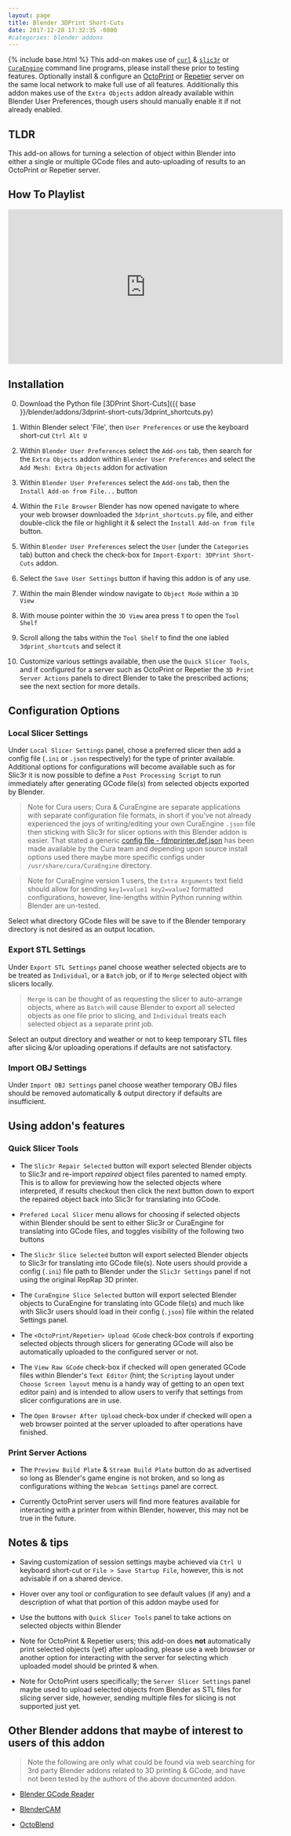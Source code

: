 ```yaml
---
layout: page
title: Blender 3DPrint Short-Cuts
date: 2017-12-28 17:32:35 -0800
#categories: blender addons
---
```

{% include base.html %}
This add-on makes use of [`curl`][Curl-GitHub] & [`slic3r`][Slic3r-GitHub]
 or [`CuraEngine`][CuraEngine-GitHub] command line programs, please install
 these prior to testing features. Optionally install & configure an
 [OctoPrint][OctoPrint-GitHub] or [Repetier][Repetier-Docs] server on the same
 local network to make full use of all features. Additionally this addon makes use
 of the `Extra Objects` addon already available within Blender User Preferences,
 though users should manually enable it if not already enabled.


## TLDR


This add-on allows for turning a selection of object within Blender into either
 a single or multiple GCode files and auto-uploading of results to an OctoPrint
 or Repetier server.


## How To Playlist


<iframe width="560" height="315" src="https://www.youtube-nocookie.com/embed/videoseries?list=PLNK2xp3jRnJWgBBLHAg5iP8AUJfZp_jbv" frameborder="0" allow="autoplay; encrypted-media" allowfullscreen></iframe>


## Installation


0. Download the Python file [3DPrint Short-Cuts]({{ base }}/blender/addons/3dprint-short-cuts/3dprint_shortcuts.py)

0. Within Blender select 'File', then `User Preferences` or use the keyboard
 short-cut `Ctrl Alt U`

0. Within `Blender User Preferences` select the `Add-ons` tab, then search for
 the `Extra Objects` addon within `Blender User Preferences` and select the
 `Add Mesh: Extra Objects` addon for activation

0. Within `Blender User Preferences` select the `Add-ons` tab, then the
 `Install Add-on from File...` button

0. Within the `File Browser` Blender has now opened navigate to where your web
 browser downloaded the `3dprint_shortcuts.py` file, and either double-click the
 file or highlight it & select the `Install Add-on from file` button.

0. Within `Blender User Preferences` select the `User` (under the `Categories`
 tab) button and check the check-box for `Import-Export: 3DPrint Short-Cuts` addon.

0. Select the `Save User Settings` button if having this addon is of any use.

0. Within the main Blender window navigate to `Object Mode` within a `3D View`

0. With mouse pointer within the `3D View` area press `T` to open the `Tool Shelf`

0. Scroll allong the tabs within the `Tool Shelf` to find the one labled
 `3dprint_shortcuts` and select it

0. Customize various settings available, then use the `Quick Slicer Tools`,
 and if configured for a server such as OctoPrint or Repetier the
 `3D Print Server Actions` panels to direct Blender to take the prescribed actions;
 see the next section for more details.


## Configuration Options


### Local Slicer Settings


Under `Local Slicer Settings` panel, chose a preferred slicer then add a config file
 (`.ini` or `.json` respectively) for the type of printer available. Additional
 options for configurations will become available such as for Slic3r it is now
 possible to define a `Post Processing Script` to run immediately after generating
 GCode file(s) from selected objects exported by Blender.

> Note for Cura users; Cura & CuraEngine are separate applications with separate
> configuration file formats, in short if you've not already experienced the
> joys of writing/editing your own CuraEngine `.json` file then sticking with
> Slic3r for slicer options with this Blender addon is easier.
> That stated a generic [config file - fdmprinter.def.json](https://github.com/Ultimaker/Cura/blob/master/resources/definitions/fdmprinter.def.json)
> has been made available by the Cura team and depending upon source install
> options used there maybe more specific configs under
> `/usr/share/cura/CuraEngine` directory.

> Note for CuraEngine version 1 users, the `Extra Arguments` text field should allow
> for sending `key1=value1 key2=value2` formatted configurations, however, line-lengths
> within Python running within Blender are un-tested.

Select what directory GCode files will be save to if the Blender temporary directory
 is not desired as an output location.


### Export STL Settings


Under `Export STL Settings` panel choose weather selected objects are
 to be treated as `Individual`, or a `Batch` job, or if to `Merge` selected
 object with slicers locally.

> `Merge` is can be thought of as requesting the slicer to auto-arrange objects,
> where as `Batch` will cause Blender to export all selected objects as one file
> prior to slicing, and `Individual` treats each selected object as a separate
> print job.

Select an output directory and weather or not to keep temporary STL files after
 slicing &/or uploading operations if defaults are not satisfactory.


### Import OBJ Settings


Under `Import OBJ Settings` panel choose weather temporary OBJ files should be
 removed automatically & output directory if defaults are insufficient.


## Using addon's features


### Quick Slicer Tools


- The `Slic3r Repair Selected` button will export selected Blender objects
 to Slic3r and re-import *repaired* object files parented to named empty. This
 is to allow for previewing how the selected objects where interpreted, if
 results checkout then click the next button down to export the repaired object
 back into Slic3r for translating into GCode.

- `Prefered Local Slicer` menu allows for choosing if selected objects within Blender
 should be sent to either Slic3r or CuraEngine for translating into GCode files, and
 toggles visibility of the following two buttons

- The `Slic3r Slice Selected` button will export selected Blender objects to
 Slic3r for translating into GCode file(s). Note users should provide a config
 (`.ini`) file path to Blender under the `Slic3r Settings` panel if not using
 the original RepRap 3D printer.

- The `CuraEngine Slice Selected` button will export selected Blender objects
 to CuraEngine for translating into GCode file(s) and much like with Slic3r
 users should load in their config (`.json`) file within the related Settings
 panel.

- The `<OctoPrint/Repetier> Upload GCode` check-box controls if exporting selected
 objects through slicers for generating GCode will also be automatically uploaded
 to the configured server or not.

- The `View Raw GCode` check-box if checked will open generated GCode files within
 Blender's `Text Editor` (hint; the `Scripting` layout under `Choose Screen layout`
 menu is a handy way of getting to an open text editor pain) and is intended to
 allow users to verify that settings from slicer configurations are in use.

- The `Open Browser After Upload` check-box under if checked will open a web browser
 pointed at the server uploaded to after operations have finished.


### Print Server Actions


- The `Preview Build Plate` & `Stream Build Plate` button do as advertised so long
 as Blender's game engine is not broken, and so long as configurations withing the
 `Webcam Settings` panel are correct.

- Currently OctoPrint server users will find more features available for interacting
 with a printer from within Blender, however, this may not be true in the future.


## Notes & tips


- Saving customization of session settings maybe achieved via `Ctrl U` keyboard
 short-cut or `File > Save Startup File`, however, this is not advisable if
 on a shared device.

- Hover over any tool or configuration to see default values (if any) and a
 description of what that portion of this addon maybe used for

- Use the buttons with `Quick Slicer Tools` panel to take actions on selected
 objects within Blender

- Note for OctoPrint & Repetier users; this add-on does **not** automatically
 print selected objects (yet) after uploading, please use a web browser or another
 option for interacting with the server for selecting which uploaded model
 should be printed & when.

- Note for OctoPrint users specifically; the `Server Slicer Settings` panel
 maybe used to upload selected objects from Blender as STL files for slicing server
 side, however, sending multiple files for slicing is not supported just yet.


## Other Blender addons that maybe of interest to users of this addon

> Note the following are only what could be found via web searching for 3rd
> party Blender addons related to 3D printing & GCode, and have not been tested
> by the authors of the above documented addon.


- [Blender GCode Reader](https://github.com/zignig/blender-gcode-reader)

- [BlenderCAM](https://blendercam.blogspot.com/p/blender-cam-description.html)

- [OctoBlend](https://github.com/CreativeTools/octoblend)


[CuraEngine-GitHub]: https://github.com/Ultimaker/CuraEngine
[Slic3r-GitHub]: https://github.com/alexrj/Slic3r
[Curl-GitHub]: https://github.com/curl/curl
[OctoPrint-GitHub]: https://github.com/foosel/OctoPrint
[Repetier-Docs]: https://www.repetier.com/#documantation

